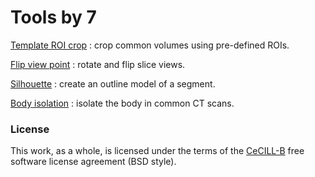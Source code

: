# Tools by 7

[Template ROI crop](https://github.com/chir-set/Tools7/tree/master/TemplateROICrop/) : crop common volumes using pre-defined ROIs.

[Flip view point](https://github.com/chir-set/Tools7/tree/master/FlipViewPoint/) : rotate and flip slice views.

[Silhouette](https://github.com/chir-set/Tools7/tree/master/Silhouette/) : create an outline model of a segment.

[Body isolation](https://github.com/chir-set/Tools7/tree/master/BodyIsolation/) : isolate the body in common CT scans.


### License

This work, as a whole, is licensed under the terms of the [CeCILL-B](http://cecill.info/licences/Licence_CeCILL-B_V1-en.txt) free software license agreement (BSD style).



